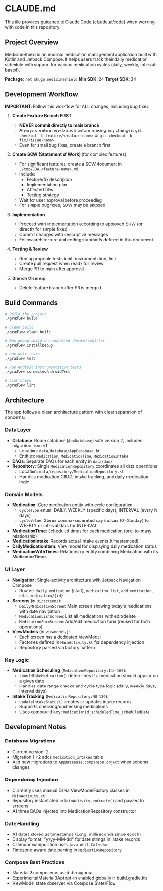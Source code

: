 # CLAUDE.md

This file provides guidance to Claude Code (claude.ai/code) when working with code in this repository.

## Project Overview

MedicineShield is an Android medication management application built with Kotlin and Jetpack Compose. It helps users track their daily medication schedule with support for various medication cycles (daily, weekly, interval-based).

**Package**: `net.shugo.medicineshield`
**Min SDK**: 24
**Target SDK**: 34

## Development Workflow

**IMPORTANT**: Follow this workflow for ALL changes, including bug fixes:

1. **Create Feature Branch FIRST**
   - **NEVER commit directly to main branch**
   - Always create a new branch before making any changes: `git checkout -b feature/<feature-name>` or `git checkout -b fix/<issue-name>`
   - Even for small bug fixes, create a branch first

2. **Create SOW (Statement of Work)** (for complex features)
   - For significant features, create a SOW document in `./tmp/SOW_<feature-name>.md`
   - Include:
     - Feature/fix description
     - Implementation plan
     - Affected files
     - Testing strategy
   - Wait for user approval before proceeding
   - For simple bug fixes, SOW may be skipped

3. **Implementation**
   - Proceed with implementation according to approved SOW (or directly for simple fixes)
   - Commit changes with descriptive messages
   - Follow architecture and coding standards defined in this document

4. **Testing & Review**
   - Run appropriate tests (unit, instrumentation, lint)
   - Create pull request when ready for review
   - Merge PR to main after approval

5. **Branch Cleanup**
   - Delete feature branch after PR is merged

## Build Commands

```bash
# Build the project
./gradlew build

# Clean build
./gradlew clean build

# Run debug build on connected device/emulator
./gradlew installDebug

# Run unit tests
./gradlew test

# Run Android instrumentation tests
./gradlew connectedAndroidTest

# Lint check
./gradlew lint
```

## Architecture

The app follows a clean architecture pattern with clear separation of concerns:

### Data Layer
- **Database**: Room database (`AppDatabase`) with version 2, includes migration from v1
  - Location: `data/database/AppDatabase.kt`
  - Entities: `Medication`, `MedicationTime`, `MedicationIntake`
- **DAOs**: Separate DAOs for each entity in `data/dao/`
- **Repository**: Single `MedicationRepository` coordinates all data operations
  - Location: `data/repository/MedicationRepository.kt`
  - Handles medication CRUD, intake tracking, and daily medication logic

### Domain Models
- **Medication**: Core medication entity with cycle configuration
  - `CycleType` enum: DAILY, WEEKLY (specific days), INTERVAL (every N days)
  - `cycleValue`: Stores comma-separated day indices (0=Sunday) for WEEKLY or interval days for INTERVAL
- **MedicationTime**: Scheduled times for each medication (one-to-many relationship)
- **MedicationIntake**: Records actual intake events (timestamped)
- **DailyMedicationItem**: View model for displaying daily medication status
- **MedicationWithTimes**: Relationship entity combining Medication with its MedicationTimes

### UI Layer
- **Navigation**: Single-activity architecture with Jetpack Navigation Compose
  - Routes: `daily_medication` (start), `medication_list`, `add_medication`, `edit_medication/{id}`
- **Screens** (in `ui/screen/`):
  - `DailyMedicationScreen`: Main screen showing today's medications with date navigation
  - `MedicationListScreen`: List all medications with edit/delete
  - `MedicationFormScreen`: Add/edit medication form (reused for both operations)
- **ViewModels** (in `viewmodel/`):
  - Each screen has a dedicated ViewModel
  - Factories defined in `MainActivity.kt` for dependency injection
  - Repository passed via factory pattern

### Key Logic
- **Medication Scheduling** (`MedicationRepository:144-169`):
  - `shouldTakeMedication()` determines if a medication should appear on a given date
  - Handles date range checks and cycle type logic (daily, weekly days, interval days)
- **Intake Tracking** (`MedicationRepository:98-139`):
  - `updateIntakeStatus()` creates or updates intake records
  - Supports checking/unchecking medications
  - Uses compound key: `medicationId_scheduledTime_scheduledDate`

## Development Notes

### Database Migrations
- Current version: 2
- Migration 1→2 adds `medication_intakes` table
- Add new migrations to `AppDatabase.companion.object` when schema changes

### Dependency Injection
- Currently uses manual DI via ViewModelFactory classes in `MainActivity.kt`
- Repository instantiated in `MainActivity.onCreate()` and passed to screens
- All three DAOs injected into MedicationRepository constructor

### Date Handling
- All dates stored as timestamps (Long, milliseconds since epoch)
- Display format: "yyyy-MM-dd" for date strings in intake records
- Calendar manipulation uses `java.util.Calendar`
- Timezone-aware date parsing in `MedicationRepository`

### Compose Best Practices
- Material 3 components used throughout
- ExperimentalMaterial3Api opt-in enabled globally in build.gradle.kts
- ViewModel state observed via Compose State/Flow
